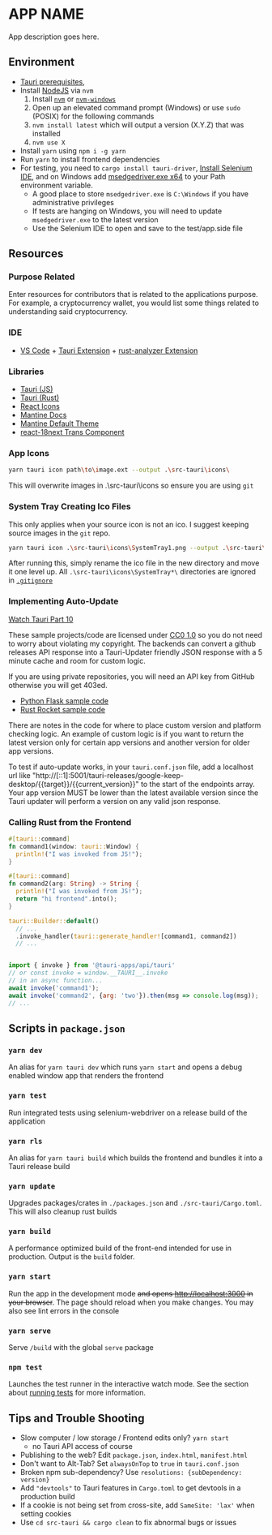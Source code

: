 # APP NAME

App description goes here.

## Environment

- [Tauri prerequisites](https://tauri.app/guides/getting-started/prerequisites),
- Install [NodeJS](https://nodejs.org/en/) via `nvm`
  1. Install [`nvm`](https://github.com/nvm-sh/nvm) or [`nvm-windows`](https://github.com/coreybutler/nvm-windows/releases)
  2. Open up an elevated command prompt (Windows) or use `sudo` (POSIX) for the following commands
  3. `nvm install latest` which will output a version (X.Y.Z) that was installed
  4. `nvm use X`
- Install `yarn` using `npm i -g yarn`
- Run `yarn` to install frontend dependencies
- For testing, you need to `cargo install tauri-driver`, [Install Selenium IDE](https://www.selenium.dev/selenium-ide/), and on Windows add [msedgedriver.exe x64](https://developer.microsoft.com/en-us/microsoft-edge/tools/webdriver/) to your Path environment variable.
  - A good place to store `msedgedriver.exe` is `C:\Windows` if you have administrative privileges
  - If tests are hanging on Windows, you will need to update `msedgedriver.exe` to the latest version
  - Use the Selenium IDE to open and save to the test/app.side file

## Resources

### Purpose Related

Enter resources for contributors that is related to the applications purpose. For example, a cryptocurrency wallet,
you would list some things related to understanding said cryptocurrency.

### IDE

- [VS Code](https://code.visualstudio.com/) + [Tauri Extension](https://marketplace.visualstudio.com/items?itemName=tauri-apps.tauri-vscode) + [rust-analyzer Extension](https://marketplace.visualstudio.com/items?itemName=rust-lang.rust-analyzer)

### Libraries

- [Tauri (JS)](https://tauri.studio/docs/api/js/)
- [Tauri (Rust)](https://docs.rs/tauri/)
- [React Icons](https://react-icons.github.io/react-icons)
- [Mantine Docs](https://mantine.dev/pages/basics/)
- [Mantine Default Theme](https://github.com/mantinedev/mantine/blob/master/src/mantine-styles/src/theme/default-theme.ts)
- [react-18next Trans Component](https://react.i18next.com/latest/trans-component)

### App Icons

```sh
yarn tauri icon path\to\image.ext --output .\src-tauri\icons\
```

This will overwrite images in .\src-tauri\icons so ensure you are using `git`

### System Tray Creating Ico Files

This only applies when your source icon is not an ico.
I suggest keeping source images in the `git` repo.

```sh
yarn tauri icon .\src-tauri\icons\SystemTray1.png --output .\src-tauri\icons\SystemTray1
```

After running this, simply rename the ico file in the new directory and move it one level up.
All `.\src-tauri\icons\SystemTray*\` directories are ignored in [`.gitignore`](./.gitignore)

### Implementing Auto-Update

[Watch Tauri Part 10](https://youtu.be/ZXjlZBisYPQ)

These sample projects/code are licensed under [CC0 1.0](https://creativecommons.org/publicdomain/zero/1.0/) so you
do not need to worry about violating my copyright. The backends can convert a github releases API response
into a Tauri-Updater friendly JSON response with a 5 minute cache and room for custom logic.

If you are using private repositories, you will need an API key from GitHub otherwise you will get 403ed.

- [Python Flask sample code](https://github.com/elibroftw/website/blob/master/blueprints/tauri_releases.py)
- [Rust Rocket sample code](https://github.com/elibroftw/rust-backend-tutorials/blob/master/src/tauri_releases.rs)

There are notes in the code for where to place custom version and platform checking logic. An example of custom logic is if you want to return the latest version only for certain app versions and another version for older app versions.

To test if auto-update works, in your `tauri.conf.json` file, add a localhost url like "http://[::1]:5001/tauri-releases/google-keep-desktop/{{target}}/{{current_version}}" to the start of the endpoints array. Your app version MUST be lower than the latest available version since the Tauri updater will perform a version on any valid json response.

### Calling Rust from the Frontend

```rs
#[tauri::command]
fn command1(window: tauri::Window) {
  println!("I was invoked from JS!");
}

#[tauri::command]
fn command2(arg: String) -> String {
  println!("I was invoked from JS!");
  return "hi frontend".into();
}

tauri::Builder::default()
  // ...
  .invoke_handler(tauri::generate_handler![command1, command2])
  // ...
```

```js

import { invoke } from '@tauri-apps/api/tauri'
// or const invoke = window.__TAURI__.invoke
// in an async function...
await invoke('command1');
await invoke('command2', {arg: 'two'}).then(msg => console.log(msg));
// ...
```

## Scripts in `package.json`

### `yarn dev`

An alias for `yarn tauri dev` which runs `yarn start` and opens a debug enabled window app that renders the frontend

### `yarn test`

Run integrated tests using selenium-webdriver on a release build of the application

### `yarn rls`

An alias for `yarn tauri build` which builds the frontend and bundles it into a Tauri release build

### `yarn update`

Upgrades packages/crates in `./packages.json` and `./src-tauri/Cargo.toml`. This will also cleanup rust builds

### `yarn build`

A performance optimized build of the front-end intended for use in production. Output is the `build` folder.

### `yarn start`

Run the app in the development mode ~~and opens [http://localhost:3000](http://localhost:3000) in your browser~~.
The page should reload when you make changes. You may also see lint errors in the console

### `yarn serve`

Serve `/build` with the global `serve` package

### `npm test`

Launches the test runner in the interactive watch mode.
See the section about [running tests](https://facebook.github.io/create-react-app/docs/running-tests) for more information.

## Tips and Trouble Shooting

- Slow computer / low storage / Frontend edits only? `yarn start`
  - no Tauri API access of course
- Publishing to the web? Edit `package.json`, `index.html`, `manifest.html`
- Don't want to Alt-Tab? Set `alwaysOnTop` to `true` in `tauri.conf.json`
- Broken npm sub-dependency? Use `resolutions: {subDependency: version}`
- Add `"devtools"` to Tauri features in `Cargo.toml` to get devtools in a production build
- If a cookie is not being set from cross-site, add `SameSite: 'lax'` when setting cookies
- Use `cd src-tauri && cargo clean` to fix abnormal bugs or issues
